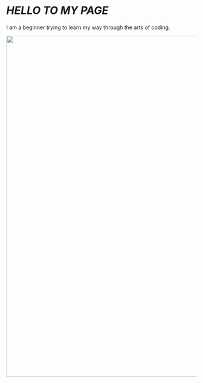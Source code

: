 # *HELLO TO MY PAGE*

I am a beginner trying to learn my way through the arts of coding.

<img width="900" src="http://giphygifs.s3.amazonaws.com/media/mCRJDo24UvJMA/giphy.gif">
